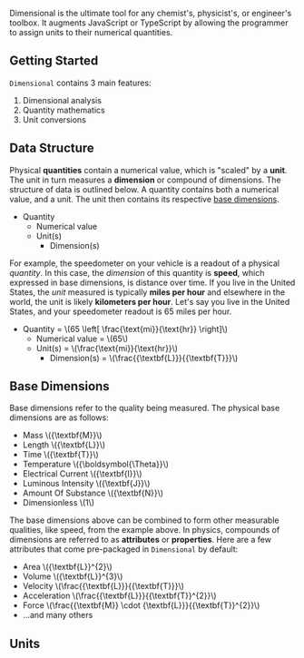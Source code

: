 Dimensional is the ultimate tool for any chemist's, physicist's, or engineer's toolbox. It augments JavaScript or TypeScript by allowing the programmer to assign units to their numerical quantities.

## Getting Started

`Dimensional` contains 3 main features:

1. Dimensional analysis
1. Quantity mathematics
1. Unit conversions

## Data Structure

Physical **quantities** contain a numerical value, which is "scaled" by a **unit**. The unit in turn measures a **dimension** or compound of dimensions. The structure of data is outlined below. A quantity contains both a numerical value, and a unit. The unit then contains its respective [base dimensions](#base-dimensions).

- Quantity
    - Numerical value
    - Unit(s)
        - Dimension(s)

For example, the speedometer on your vehicle is a readout of a physical *quantity*. In this case, the *dimension* of this quantity is **speed**, which expressed in base dimensions, is distance over time. If you live in the United States, the *unit* measured is typically **miles per hour** and elsewhere in the world, the unit is likely **kilometers per hour**. Let's say you live in the United States, and your speedometer readout is 65 miles per hour.

- Quantity = \\\(65 \left[ \frac{\text{mi}}{\text{hr}} \right]\\\)
    - Numerical value = \\\(65\\\)
    - Unit(s) = \\\(\frac{\text{mi}}{\text{hr}}\\\)
        - Dimension(s) = \\\(\frac{{\textbf{L}}}{{\textbf{T}}}\\\)

## Base Dimensions

Base dimensions refer to the quality being measured. The physical base dimensions are as follows:

- Mass \\\({\textbf{M}}\\\)
- Length \\\({\textbf{L}}\\\)
- Time \\\({\textbf{T}}\\\)
- Temperature \\\({\boldsymbol{\Theta}}\\\)
- Electrical Current \\\({\textbf{I}}\\\)
- Luminous Intensity \\\({\textbf{J}}\\\)
- Amount Of Substance \\\({\textbf{N}}\\\)
- Dimensionless \\\(1\\\)

The base dimensions above can be combined to form other measurable qualities, like speed, from the example above. In physics, compounds of dimensions are referred to as **attributes** or **properties**. Here are a few attributes that come pre-packaged in `Dimensional` by default:

- Area \\\({\textbf{L}}^{2}\\\)
- Volume \\\({\textbf{L}}^{3}\\\)
- Velocity \\\(\frac{{\textbf{L}}}{{\textbf{T}}}\\\)
- Acceleration \\\(\frac{{\textbf{L}}}{{\textbf{T}}^{2}}\\\)
- Force \\\(\frac{{\textbf{M}} \cdot {\textbf{L}}}{{\textbf{T}}^{2}}\\\)
- ...and many others

## Units

<script id="MathJax-script" async src="https://cdn.jsdelivr.net/npm/mathjax@4/tex-mml-chtml.js"></script>
